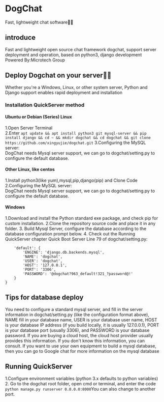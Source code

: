 # DogChat
Fast, lightweight chat software🌈🌈
## introduce
Fast and lightweight open source chat framework dogchat, support server deployment and operation, based on python3, django development   
Powered By:Microtech Group
## Deploy Dogchat on your server🚀🚀
Whether you're a Windows, Linux, or other system server, Python and Django support enables rapid deployment and installation  
### Installation QuickServer method
#### Ubuntu or Debian (Series) Linux
1.Open Server Terminal  
2.Enter ```apt update && apt install python3 git mysql-server && pip install django && cd ~ && mkdir dogchat && cd dogchat && git clone https://github.com/xingyujie/dogchat.git```
3.Configuring the MySQL server:  
DogChat needs Mysql server support, we can go to dogchat/setting.py to configure the default database.  
#### Other Linux, like centos
1.Install python3(like yum),mysql,pip,django(pip) and Clone Code
2.Configuring the MySQL server:  
DogChat needs Mysql server support, we can go to dogchat/setting.py to configure the default database.  
#### Windows
1.Download and install the Python standard exe package, and check pip for custom installation.
2.Clone the repository source code and place it in any folder.
3. Build Mysql Server, configure the database according to the database configuration prompt below.
4. Check out the Running QuickServer chapter Quick Boot Server
Line 79 of dogchat/setting.py:  
```DATABASES = {
    'default': {
        'ENGINE': 'django.db.backends.mysql',
        'NAME': 'dogchat',
        'USER': 'dogchat',
        'HOST': '127.0.0.1',
        'PORT': '3306',
        'PASSWORD': '@dogchat?963_default!321_?password@!'
    }
}
```
## Tips for database deploy
You need to configure a standard mysql server, and fill in the server information in dogchat/setting.py (like the configuration format above), NAME fill in your database name, USER is your database user name, HOST is your database IP address (if you build locally, it is usually 127.0.0.1), PORT is your database port (usually 3306), and PASSWORD is your database password. If you are buying a cloud host, the cloud host provider usually provides this information. If you don't know this information, you can consult. If you want to use your own equipment to build a mysql database, then you can go to Google chat for more information on the mysql database
## Running QuickServer
1.Configure environment variables (python 3.x defaults to python variables)
2. Go to the dogchat root folder, open cmd or terminal, and enter the code ```python manage.py runserver 0.0.0.0:8000```You can also change to another port.






 
